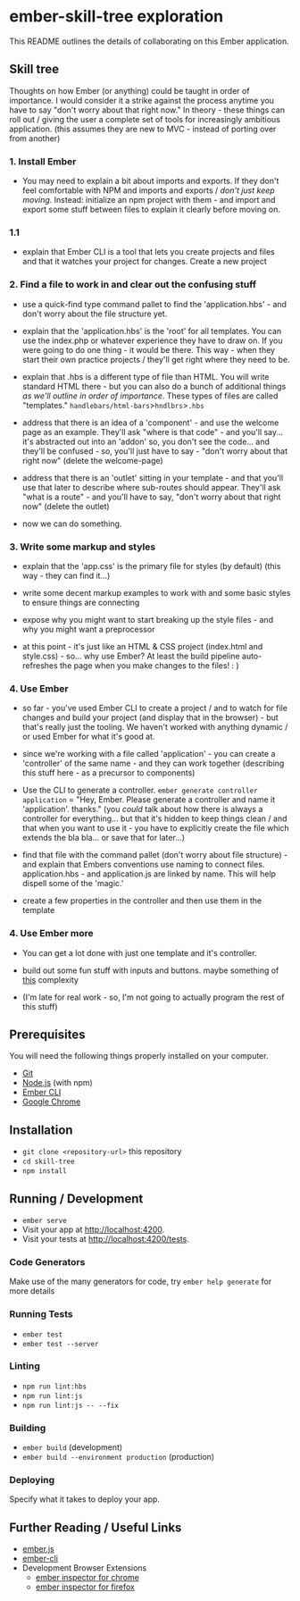 # ember-skill-tree exploration

This README outlines the details of collaborating on this Ember application.



## Skill tree

Thoughts on how Ember (or anything) could be taught in order of importance. I would consider it a strike against the process anytime you have to say "don't worry about that right now." In theory - these things can roll out / giving the user a complete set of tools for increasingly ambitious application. (this assumes they are new to MVC - instead of porting over from another)


### 1. Install Ember

* You may need to explain a bit about imports and exports. If they don't feel comfortable with NPM and imports and exports / _don't just keep moving_. Instead: initialize an npm project with them - and import and export some stuff between files to explain it clearly before moving on.

### 1.1

* explain that Ember CLI is a tool that lets you create projects and files and that it watches your project for changes. Create a new project


### 2. Find a file to work in and clear out the confusing stuff

* use a quick-find type command pallet to find the 'application.hbs' - and don't worry about the file structure yet.

* explain that the 'application.hbs' is the 'root' for all templates. You can use the index.php or whatever experience they have to draw on. If you were going to do one thing - it would be there. This way - when they start their own practice projects / they'll get right where they need to be.

* explain that .hbs is a different type of file than HTML. You will write standard HTML there - but you can also do a bunch of additional things _as we'll outline in order of importance_. These types of files are called "templates." `handlebars/html-bars`>`hndlbrs`>`.hbs`

* address that there is an idea of a 'component' - and use the welcome
page as an example. They'll ask "where is that code" - and you'll say... it's abstracted out into an 'addon' so, you don't see the code... and they'll be confused - so, you'll just have to say - "don't worry about that right now" (delete the welcome-page)

* address that there is an 'outlet' sitting in your template - and that you'll use that later to describe where sub-routes should appear. They'll ask "what is a route" - and you'll have to say, "don't worry about that right now" (delete the outlet)

* now we can do something.


### 3. Write some markup and styles

* explain that the 'app.css' is the primary file for styles (by default) (this way - they can find it...)

* write some decent markup examples to work with and some basic styles to ensure things are connecting

* expose why you might want to start breaking up the style files - and why you might want a preprocessor

* at this point - it's just like an HTML & CSS project (index.html and style.css) - so... why use Ember? At least the build pipeline auto-refreshes the page when you make changes to the files! : )


### 4. Use Ember

* so far - you've used Ember CLI to create a project / and to watch for file changes and build your project (and display that in the browser) - but that's really just the tooling. We haven't worked with anything dynamic / or used Ember for what it's good at.

* since we're working with a file called 'application' - you can create a 'controller' of the same name - and they can work together (describing this stuff here - as a precursor to components)

* Use the CLI to generate a controller. `ember generate controller application` = "Hey, Ember. Please generate a controller and name it 'application'. thanks." (you _could_ talk about how there is always a controller for everything... but that it's hidden to keep things clean / and that when you want to use it - you have to explicitly create the file which extends the bla bla... or save that for later...)

* find that file with the command pallet (don't worry about file structure) - and explain that Embers conventions use naming to connect files. application.hbs - and application.js are linked by name. This will help dispell some of the 'magic.'

* create a few properties in the controller and then use them in the template

### 4. Use Ember more

* You can get a lot done with just one template and it's controller.

* build out some fun stuff with inputs and buttons. maybe something of [this](https://codepen.io/sheriffderek/pen/OGbWzG) complexity

* (I'm late for real work - so, I'm not going to actually program the rest of this stuff)


## Prerequisites

You will need the following things properly installed on your computer.

* [Git](https://git-scm.com/)
* [Node.js](https://nodejs.org/) (with npm)
* [Ember CLI](https://ember-cli.com/)
* [Google Chrome](https://google.com/chrome/)

## Installation

* `git clone <repository-url>` this repository
* `cd skill-tree`
* `npm install`

## Running / Development

* `ember serve`
* Visit your app at [http://localhost:4200](http://localhost:4200).
* Visit your tests at [http://localhost:4200/tests](http://localhost:4200/tests).

### Code Generators

Make use of the many generators for code, try `ember help generate` for more details

### Running Tests

* `ember test`
* `ember test --server`

### Linting

* `npm run lint:hbs`
* `npm run lint:js`
* `npm run lint:js -- --fix`

### Building

* `ember build` (development)
* `ember build --environment production` (production)

### Deploying

Specify what it takes to deploy your app.

## Further Reading / Useful Links

* [ember.js](https://emberjs.com/)
* [ember-cli](https://ember-cli.com/)
* Development Browser Extensions
  * [ember inspector for chrome](https://chrome.google.com/webstore/detail/ember-inspector/bmdblncegkenkacieihfhpjfppoconhi)
  * [ember inspector for firefox](https://addons.mozilla.org/en-US/firefox/addon/ember-inspector/)
